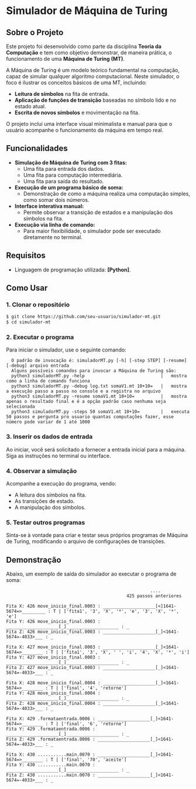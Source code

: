 # Simulador de Máquina de Turing

## Sobre o Projeto
Este projeto foi desenvolvido como parte da disciplina **Teoria da Computação** e tem como objetivo demonstrar, de maneira prática, o funcionamento de uma **Máquina de Turing (MT)**.

A Máquina de Turing é um modelo teórico fundamental na computação, capaz de simular qualquer algoritmo computacional. Neste simulador, o foco é ilustrar os conceitos básicos de uma MT, incluindo:

- **Leitura de símbolos** na fita de entrada.
- **Aplicação de funções de transição** baseadas no símbolo lido e no estado atual.
- **Escrita de novos símbolos** e movimentação na fita.

O projeto inclui uma interface visual minimalista e manual para que o usuário acompanhe o funcionamento da máquina em tempo real.

## Funcionalidades
- **Simulação de Máquina de Turing com 3 fitas:**
  - Uma fita para entrada dos dados.
  - Uma fita para computação intermediária.
  - Uma fita para saída do resultado.
- **Execução de um programa básico de soma:**
  - Demonstração de como a máquina realiza uma computação simples, como somar dois números.
- **Interface interativa manual:**
  - Permite observar a transição de estados e a manipulação dos símbolos na fita.
- **Execução via linha de comando:**
  - Para maior flexibilidade, o simulador pode ser executado diretamente no terminal.

## Requisitos
- Linguagem de programação utilizada: **[Python]**.

## Como Usar
### 1. Clonar o repositório
```bash
$ git clone https://github.com/seu-usuario/simulador-mt.git
$ cd simulador-mt
```

### 2. Executar o programa
Para iniciar o simulador, use o seguinte comando:
```plaintext
  O padrão de invocação é: simuladorMT.py [-h] [-step STEP] [-resume] [-debug] arquivo entrada
  Alguns possíveis comandos para invocar a Máquina de Turing são:
  python3 simuladorMT.py -help                             |   mostra como a linha de comando funciona
  python3 simuladorMT.py -debug log.txt somaV1.mt 10+10=   |   mostra a execução passo a passo no console e a registra no arquivo
  python3 simuladorMT.py -resume somaV1.mt 10+10=          |   mostra apenas o resultado final e é a opção padrão caso nenhuma seja selecionada
  python3 simuladorMT.py -steps 50 somaV1.mt 10+10=        |   executa 50 passos e pergunta pro usuario quantas computações fazer, esse número pode variar de 1 até 1000
```

### 3. Inserir os dados de entrada
Ao iniciar, você será solicitado a fornecer a entrada inicial para a máquina. Siga as instruções no terminal ou interface.

### 4. Observar a simulação
Acompanhe a execução do programa, vendo:
- A leitura dos símbolos na fita.
- As transições de estado.
- A manipulação dos símbolos.

### 5. Testar outros programas
Sinta-se à vontade para criar e testar seus próprios programas de Máquina de Turing, modificando o arquivo de configurações de transições.


## Demonstração
Abaixo, um exemplo de saída do simulador ao executar o programa de soma:
```plaintext
                                                       ....             
                                              425 passos anteriores
                                              
Fita X: 426 move_inicio_final.0003 : ____________________[<]1641-5674=>_________ : T | ['fita1', '3', 'X', '*', 'e', '3', 'X', '*', 'e']
Fita Y: 426 move_inicio_final.0003 : ____________________[_]____________________ : _
Fita Z: 426 move_inicio_final.0003 : ____________________[_]<1641-5674=-4033>___ : _

Fita X: 427 move_inicio_final.0003 : ____________________[_]<1641-5674=>________ : T | ['fita1', '3', 'X', ' ', 'i', '4', 'X', '*', 'i']
Fita Y: 427 move_inicio_final.0003 : ____________________[_]____________________ : _
Fita Z: 427 move_inicio_final.0003 : ____________________[_]<1641-5674=-4033>___ : _

Fita X: 428 move_inicio_final.0004 : ____________________[_]<1641-5674=>________ : T | ['final', '4', 'retorne']
Fita Y: 428 move_inicio_final.0004 : ____________________[_]____________________ : _
Fita Z: 428 move_inicio_final.0004 : ____________________[_]<1641-5674=-4033>___ : _

Fita X: 429 .formataentrada.0006 : ____________________[_]<1641-5674=>________ : T | ['final', '6', 'retorne']
Fita Y: 429 .formataentrada.0006 : ____________________[_]____________________ : _
Fita Z: 429 .formataentrada.0006 : ____________________[_]<1641-5674=-4033>___ : _

Fita X: 430 ...........main.0070 : ____________________[_]<1641-5674=>________ : T | ['final', '70', 'aceite']
Fita Y: 430 ...........main.0070 : ____________________[_]____________________ : _
Fita Z: 430 ...........main.0070 : ____________________[_]<1641-5674=-4033>___ : _

```

